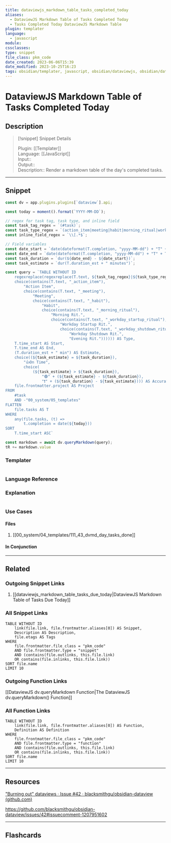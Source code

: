 ```yaml
---
title: dataviewjs_markdown_table_tasks_completed_today
aliases:
  - DataviewJS Markdown Table of Tasks Completed Today
  - Tasks Completed Today DataviewJS Markdown Table
plugin: templater
language:
  - javascript
module: 
cssclasses:
type: snippet
file_class: pkm_code
date_created: 2023-06-06T15:39
date_modified: 2023-10-25T16:23
tags: obsidian/templater, javascript, obsidian/dataviewjs, obsidian/dataview, markdown/table
---
```

# DataviewJS Markdown Table of Tasks Completed Today

## Description

> [!snippet] Snippet Details
>  
> Plugin: [[Templater]]  
> Language: [[JavaScript]]  
> Input::  
> Output::  
> Description:: Render a markdown table of the day's completed tasks.

---

## Snippet

<!-- Add the full code including explanatory comments  -->

```javascript
const dv = app.plugins.plugins[`dataview`].api;

const today = moment().format(`YYYY-MM-DD`);

// regex for task tag, task type, and inline field
const task_tag_regex = `(#task)`;
const task_type_regex = `(action_item|meeting|habit|morning_ritual|workday_startup_ritual|workday_shutdown_ritual|evening_ritual)\\s*`;
const inline_field_regex = `\\[.*$`;

// Field variables
const date_start = `date(dateformat(T.completion, "yyyy-MM-dd") + "T" + T.time_start)`;
const date_end = `date(dateformat(T.completion, "yyyy-MM-dd") + "T" + T.time_end)`;
const task_duration = `dur(${date_end} - ${date_start})`;
const task_estimate = `dur(T.duration_est + " minutes")`;

const query = `TABLE WITHOUT ID 
	regexreplace(regexreplace(T.text, ${task_tag_regex}|${task_type_regex}${inline_field_regex}", ""), "_$", "") AS Task,
	choice(contains(T.text, "_action_item"), 
		"Action Item", 
		choice(contains(T.text, "_meeting"), 
			"Meeting", 
			choice(contains(T.text, "_habit"), 
				"Habit", 
				choice(contains(T.text, "_morning_ritual"), 
					"Morning Rit.", 
					choice(contains(T.text, "_workday_startup_ritual"), 
						"Workday Startup Rit.", 
						choice(contains(T.text, "_workday_shutdown_ritual"), 
							"Workday Shutdown Rit.", 
							"Evening Rit.")))))) AS Type,
	T.time_start AS Start,
	T.time_end AS End,
	(T.duration_est + " min") AS Estimate,
	choice((${task_estimate} = ${task_duration}),
		"👍On Time",
		choice(
			(${task_estimate} > ${task_duration}),
				"🟢" + (${task_estimate} - ${task_duration}),
				"❗" + (${task_duration} - ${task_estimate}))) AS Accuracy,
	file.frontmatter.project AS Project
FROM
	#task
	AND -"00_system/05_templates"
FLATTEN 
	file.tasks AS T
WHERE 
	any(file.tasks, (t) => 
		t.completion = date(${today}))
SORT 
	T.time_start ASC`

const markdown = await dv.queryMarkdown(query);
tR += markdown.value
```

### Templater

<!-- Add the full code as it should appear in the template  -->  
<!-- Exclude explanatory comments  -->

```javascript

```

### Language Reference

<!-- Recreate the code with links to files  -->

### Explanation

```javascript

```

### Use Cases

#### Files

<!-- Files containing the snippet  -->

1. [[00_system/04_templates/111_43_dvmd_day_tasks_done]]

#### In Conjunction

<!-- Snippets used together with this snippet  -->

---

## Related

### Outgoing Snippet Links

<!-- Link related snippet here -->

1. [[dataviewjs_markdown_table_tasks_due_today|DataviewJS Markdown Table of Tasks Due Today]]

### All Snippet Links

<!-- Query limit 10  -->

```dataview
TABLE WITHOUT ID
	link(file.link, file.frontmatter.aliases[0]) AS Snippet,
	Description AS Description,
	file.etags AS Tags
WHERE 
	file.frontmatter.file_class = "pkm_code"
	AND file.frontmatter.type = "snippet"
	AND (contains(file.outlinks, this.file.link)
	OR contains(file.inlinks, this.file.link))
SORT file.name
LIMIT 10
```

### Outgoing Function Links

<!-- Link related functions here -->  
[[DataviewJS dv.queryMarkdown Function|The DataviewJS dv.queryMarkdown() Function]]

### All Function Links

<!-- Query limit 10  -->

```dataview
TABLE WITHOUT ID
	link(file.link, file.frontmatter.aliases[0]) AS Function,
	Definition AS Definition
WHERE 
	file.frontmatter.file_class = "pkm_code"
	AND file.frontmatter.type = "function"
	AND (contains(file.outlinks, this.file.link)
	OR contains(file.inlinks, this.file.link))
SORT file.name
LIMIT 10
```

---

## Resources

["Burning out" dataviews · Issue #42 · blacksmithgu/obsidian-dataview (github.com)](https://github.com/blacksmithgu/obsidian-dataview/issues/42)

<https://github.com/blacksmithgu/obsidian-dataview/issues/42#issuecomment-1207951602>

---

## Flashcards

